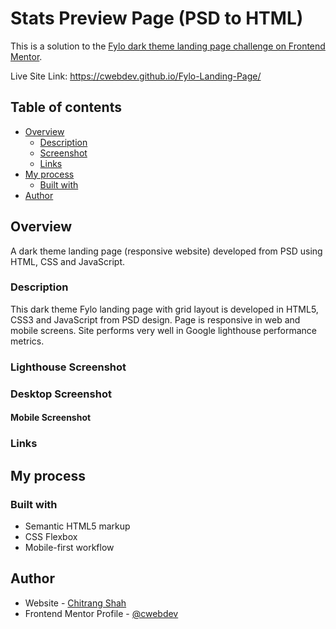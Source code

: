 # Stats Preview Page (PSD to HTML)

This is a solution to the [Fylo dark theme landing page challenge on Frontend Mentor](https://www.frontendmentor.io/challenges/fylo-dark-theme-landing-page-5ca5f2d21e82137ec91a50fd).

Live Site Link: https://cwebdev.github.io/Fylo-Landing-Page/

## Table of contents

- [Overview](#overview)
  - [Description](#description)
  - [Screenshot](#screenshot)
  - [Links](#links)
- [My process](#my-process)
  - [Built with](#built-with)  
- [Author](#author)

## Overview

A dark theme landing page (responsive website) developed from PSD using HTML, CSS and JavaScript.

### Description

This dark theme Fylo landing page with grid layout is developed in HTML5, CSS3 and JavaScript from PSD design. Page is responsive in web and mobile screens. Site performs very well in Google lighthouse performance metrics.

### Lighthouse Screenshot


### Desktop Screenshot


#### Mobile Screenshot

### Links


## My process

### Built with

- Semantic HTML5 markup
- CSS Flexbox
- Mobile-first workflow

## Author

- Website - [Chitrang Shah](https://chitrang.webflow.io/)
- Frontend Mentor Profile - [@cwebdev](https://www.frontendmentor.io/profile/cwebdev)